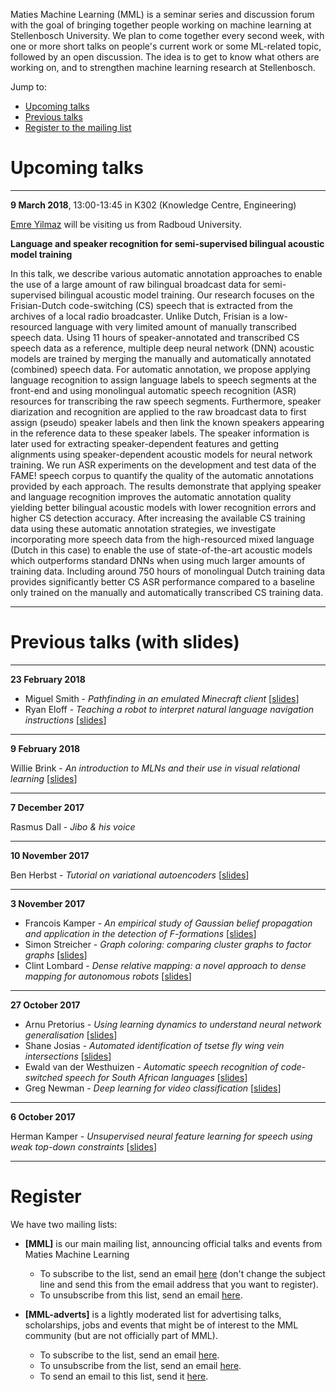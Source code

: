 Maties Machine Learning (MML) is a seminar series and discussion forum with the goal of bringing together people working on machine learning at Stellenbosch University. We plan to come together every second week, with one or more short talks on people's current work or some ML-related topic, followed by an open discussion. The idea is to get to know what others are working on, and to strengthen machine learning research at Stellenbosch.

Jump to:

- [Upcoming talks](#upcoming-talks)
- [Previous talks](#previous-talks-with-slides)
- [Register to the mailing list](#register)


# Upcoming talks

* * *

**9 March 2018**, 13:00-13:45 in K302 (Knowledge Centre, Engineering)

[Emre Yilmaz](https://sites.google.com/site/schemreier/) will be visiting us from Radboud University.

**Language and speaker recognition for semi-supervised bilingual acoustic model training**

In this talk, we describe various automatic annotation approaches to enable the use of a large amount of raw bilingual broadcast data for semi-supervised bilingual acoustic model training. Our research focuses on the Frisian-Dutch code-switching (CS) speech that is extracted from the archives of a local radio broadcaster. Unlike Dutch, Frisian is a low-resourced language with very limited amount of manually transcribed speech data. Using 11 hours of speaker-annotated and transcribed CS speech data as a reference, multiple deep neural network (DNN) acoustic models are trained by merging the manually and automatically annotated (combined) speech data. For automatic annotation, we propose applying language recognition to assign language labels to speech segments at the front-end and using monolingual automatic speech recognition (ASR) resources for transcribing the raw speech segments. Furthermore, speaker diarization and recognition are applied to the raw broadcast data to first assign (pseudo) speaker labels and then link the known speakers appearing in the reference data to these speaker labels. The speaker information is later used for extracting speaker-dependent features and getting alignments using speaker-dependent acoustic models for neural network training. We run ASR experiments on the development and test data of the FAME! speech corpus to quantify the quality of the automatic annotations provided by each approach. The results demonstrate that applying speaker and language recognition improves the automatic annotation quality yielding better bilingual acoustic models with lower recognition errors and higher CS detection accuracy. After increasing the available CS training data using these automatic annotation strategies, we investigate incorporating more speech data from the high-resourced mixed language (Dutch in this case) to enable the use of state-of-the-art acoustic models which outperforms standard DNNs when using much larger amounts of training data. Including around 750 hours of monolingual Dutch training data provides significantly better CS ASR performance compared to a baseline only trained on the manually and automatically transcribed CS training data.

* * *

# Previous talks (with slides)

* * *

**23 February 2018**

- Miguel Smith - _Pathfinding in an emulated Minecraft client_ [[slides](slides/2018-02-23_smith.pdf)]
- Ryan Eloff - _Teaching a robot  to interpret natural language navigation instructions_ [[slides](slides/2018-02-23_eloff.pdf)]

* * *

**9 February 2018**

Willie Brink - _An introduction to MLNs and their use in visual relational learning_ [[slides](slides/2018-02-09_brink.pdf)]

* * *

**7 December 2017**

Rasmus Dall - _Jibo & his voice_

* * *

**10 November 2017**

Ben Herbst - _Tutorial on variational autoencoders_ [[slides](slides/2017-11-10_herbst.pdf)]

* * *

**3 November 2017**

- Francois Kamper - _An empirical study of Gaussian belief propagation and application in the detection of F-formations_ [[slides](slides/2017-11-03_kamper.pdf)]
- Simon Streicher - _Graph coloring: comparing cluster graphs to factor graphs_ [[slides](slides/2017-11-03_streicher.pdf)]
- Clint Lombard - _Dense relative mapping: a novel approach to dense mapping for autonomous robots_ [[slides](slides/2017-11-03_lombard.pdf)]

* * *

**27 October 2017**

- Arnu Pretorius - _Using learning dynamics to understand neural network generalisation_ [[slides](slides/2017-10-27_pretorius.pdf)]
- Shane Josias - _Automated identification of tsetse fly wing vein intersections_ [[slides](slides/2017-10-27_josias.pdf)]
- Ewald van der Westhuizen - _Automatic speech recognition of code-switched speech for South African languages_ [[slides](slides/2017-10-27_vanderwesthuizen.pptx)]
- Greg Newman - _Deep learning for video classification_ [[slides](slides/2017-10-27_newman.pdf)]

* * *

**6 October 2017**

Herman Kamper - _Unsupervised neural feature learning for speech using weak top-down constraints_ [[slides](slides/2017-10-06_kamper.pdf)]

* * *

# Register

We have two mailing lists:

- **[MML]** is our main mailing list, announcing official talks and events from Maties Machine Learning

    - To subscribe to the list, send an email <a href="mailto:sympa@sympa.sun.ac.za?subject=subscribe mml">here</a> (don't change the subject line and send this from the email address that you want to register).
    - To unsubscribe from this list, send an email <a href="mailto:sympa@sympa.sun.ac.za?subject=unsubscribe mml">here</a>.
    
- **[MML-adverts]** is a lightly moderated list for advertising talks, scholarships, jobs and events that might be of interest to the MML community (but are not officially part of MML).

    - To subscribe to the list, send an email <a href="mailto:sympa@sympa.sun.ac.za?subject=subscribe mml-adverts">here</a>.
    - To unsubscribe from the list, send an email <a href="mailto:sympa@sympa.sun.ac.za?subject=unsubscribe mml-adverts">here</a>.
    - To send an email to this list, send it <a href="mailto:mml-adverts [at] sympa [dot] sun [dot] ac [dot] za">here</a>.


